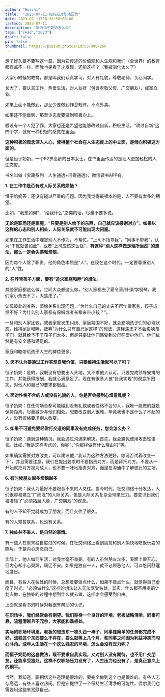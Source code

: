 ```yaml
---
author: "Huizhi"
title:  "2023-07-11 如何应对职场压力" 
date: 2023-07-11T18:31:50+08:00 
lastmod: 2023-07-11
description: "听听恒子奶奶怎么说"
tags: ["read","2023"]
draft: false
pin: false
thumbnail: https://picsum.photos/id/55/400/250
---
```


想了好久要不要写这一篇，因为它传述的价值观和人生观和我们（全世界）的教育都有点不一样。而我也是看了才发现，还能这样？（我被驯化太久了）

大家小时候的教育，都是叫我们认真学习，对人有礼貌，尊敬老师，关心同学。

长大了，要认真工作，热爱生活，对人友好（包含孝敬父母、广交朋友），成家立业。

如果上面不能做到，那至少要做到作息规律，不点外卖。

如果还不能做到，那至少态度要做到积极向上。

假设有一个人犯了罪，大家也还是希望他能够改过自新，积极生活。“改过自新”这四个字，就有一种积极的感觉在里面。

**这种积极的观念深入人心，使得整个社会在人生态度上的中立面，是倾向积极这方面的。**

但是恒子奶奶，一个92岁高龄的日本女士，在书里面传达的是让人更加轻松的人生态度。

书名叫做《宝藏系列：人生通透+活得通透》，微信读书APP有。

**1. 在工作中是否有过人际关系的烦恼？**

恒子奶奶答：还没有碰过严重的问题。因为我觉得最根本的是，人不要有太多的期望。

比如，“我想如何”，“给我什么”之类的话，尽量不要多说。

**无论是职场还是家庭，“只要是别人给予的东西，自己就应该感谢对方”。如果以这样的心态和别人相处，人际关系就不可能出现大问题。**

如果在工作生活中埋怨别人不作为，不帮忙，“上司不指导我”，“同事不带我”，认为“下属就该如此”，或者“上司应该这么做”，**有这种“别人这样做是理所当然”的想法，那么一定会失落和烦恼。**

因为每个人除了职责，他的角色本质是“人”。在现在这个时代，一定要尊重别人的“人”性。

**2. 在养育孩子方面，要有“追求家庭和睦”的想法。**

其他家庭都这么做，世间大众都这么做，“别人家都去了夏令营/补课/学钢琴，我们家小孩去不了，太焦虑了。”

父母彼此的关系，婆媳关系出现问题，“为什么自己的丈夫不帮忙做家务，孩子成绩不好？为什么别人家都有保姆或者长辈来带小孩？”。

一旦和别人家比较，或者家里发生纠纷、家庭氛围不好，就会影响孩子们的心理状态。维持家庭和睦，放弃“为什么只有自己家这样”的想法，这样焦虑才不会影响孩子们。就算给予不了孩子们太多，但是只要让他们感受到父母在爱护他们，他们依然是有安全感和满足的。

家庭和睦带给孩子人生的裨益更多。

**3. 您不认为要通过工作实现自我价值，只要维持生活就可以了吗？**

恒子奶奶：是的，我既没有想要出人头地，又不求他人认可。只要完成领导安排的工作，并能获得报酬，我就心满意足了。现在有很多人被“自我实现”的观念所困扰，对他人和自己的要求都很高。

**4. 面对性格不合的人或没有礼貌的人，你是否会感到心烦意乱呢？**

恒子奶奶：在任何场合都可能碰到没有礼貌或者性格不合的人，我唯一能做的就是保持距离，尽量减少与他们相处。想要改变别人很难，毕竟我也不是什么了不起的人，没有资格要求别人改变。

**5. 如果不可避免要经常打交道的同事没有完成任务，您会怎么办？**

恒子奶奶：遇到这种情况，我会通过沟通来解决。首先，我会避免使用攻击性语言。比如，”我是这样考虑的，你呢“，”你那样做有什么理由吗“等。

如果确实需要对方改变，可以建议他，”我认为这种方法更好，你可否试着改变一下“，并且需要注意，我们在提出要求时不要指责对方，而是拜托对方。不要从一开始就把对方视为敌人，也不要一味地指责对方，而是在沟通中了解彼此的立场。

**6. 有时候朋友越多烦恼越多**

恒子奶奶：我认为最好不要跟合不来的人交往。当今时代，社交网络十分发达，人们很容易建立”广而浅“的人际关系，但是人际关系复杂会带来压力。要意识到我们被灌输了”必须拓展人脉，广交朋友“的观念。

有的人不知不觉就成为了朋友，而且交往了很久。

有的人短暂联系，也没有关系。

**7. 独处并不丢人，是自然的事情。**

有一些人在周末独自度过的时候，在社交网络上看到朋友和别人愉快地吃饭玩耍的照片，于是内心厌恶自己。

实际上，他人如何生活，对我丝毫不重要。有的人虽然朋友众多，表面上很开心，但内心却小心翼翼，局促不安。如果是独自一人，就不必顾忌他人，可以悠闲舒适地度日。

而且，有些人在独处的时候，总想着要做点什么，如果不做点什么，就觉得自己虚度了时光。“必须做什么”这样的想法让人无法享受独处，其实，什么都不用提前计划去做，在独处的过程中想到什么就去做，这样才会感受到自由。

上面就是看书的时候对我很有帮助的认识。

**在职场中，我们经常会有期望。我们期待一个良好的环境，老板战略清晰，同事可靠，流程清晰且不冗余，大家能和谐相处。**

**实际的职场环境里，老板的想法东一榔头西一棒子，同事连简单的任务都完成不好，流程这个东西要么不存在，要么就等上几个月，和同事之间因为利益冲突而勾心斗角。成年人生活在一个这么残忍的环境，怎么会没有压力呢？**

**而恒子奶奶的这套做法，既不要求自我实现，又对别人没有期待，也不用广交朋友，还能享受独处。这样不仅职场压力没有了，人生压力也没有了，是真正意义上的躺平。**

当然，我知道，要相信这些道理是很难的，要完全做到这个也是很难的。有些人志存高远，有些人喜欢热闹。但是它提供了一个保持生活清净的可能性。偶尔我们也需要用这些来宽慰自己。